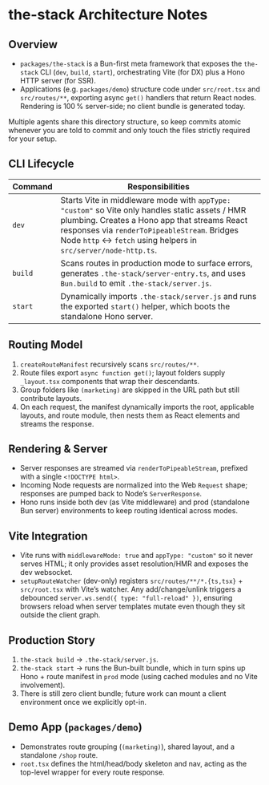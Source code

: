 # the-stack Architecture Notes

## Overview
- `packages/the-stack` is a Bun-first meta framework that exposes the `the-stack` CLI (`dev`, `build`, `start`), orchestrating Vite (for DX) plus a Hono HTTP server (for SSR).
- Applications (e.g. `packages/demo`) structure code under `src/root.tsx` and `src/routes/**`, exporting async `get()` handlers that return React nodes. Rendering is 100 % server-side; no client bundle is generated today.

Multiple agents share this directory structure, so keep commits atomic whenever you are told to commit and only touch the files strictly required for your setup.

## CLI Lifecycle
| Command | Responsibilities |
| --- | --- |
| `dev` | Starts Vite in middleware mode with `appType: "custom"` so Vite only handles static assets / HMR plumbing. Creates a Hono app that streams React responses via `renderToPipeableStream`. Bridges Node `http` ↔ `fetch` using helpers in `src/server/node-http.ts`. |
| `build` | Scans routes in production mode to surface errors, generates `.the-stack/server-entry.ts`, and uses `Bun.build` to emit `.the-stack/server.js`. |
| `start` | Dynamically imports `.the-stack/server.js` and runs the exported `start()` helper, which boots the standalone Hono server. |

## Routing Model
1. `createRouteManifest` recursively scans `src/routes/**`.
2. Route files export `async function get()`; layout folders supply `_layout.tsx` components that wrap their descendants.
3. Group folders like `(marketing)` are skipped in the URL path but still contribute layouts.
4. On each request, the manifest dynamically imports the root, applicable layouts, and route module, then nests them as React elements and streams the response.

## Rendering & Server
- Server responses are streamed via `renderToPipeableStream`, prefixed with a single `<!DOCTYPE html>`.
- Incoming Node requests are normalized into the Web `Request` shape; responses are pumped back to Node’s `ServerResponse`.
- Hono runs inside both dev (as Vite middleware) and prod (standalone Bun server) environments to keep routing identical across modes.

## Vite Integration
- Vite runs with `middlewareMode: true` and `appType: "custom"` so it never serves HTML; it only provides asset resolution/HMR and exposes the dev websocket.
- `setupRouteWatcher` (dev-only) registers `src/routes/**/*.{ts,tsx}` + `src/root.tsx` with Vite’s watcher. Any add/change/unlink triggers a debounced `server.ws.send({ type: "full-reload" })`, ensuring browsers reload when server templates mutate even though they sit outside the client graph.

## Production Story
1. `the-stack build` → `.the-stack/server.js`.
2. `the-stack start` → runs the Bun-built bundle, which in turn spins up Hono + route manifest in `prod` mode (using cached modules and no Vite involvement).
3. There is still zero client bundle; future work can mount a client environment once we explicitly opt-in.

## Demo App (`packages/demo`)
- Demonstrates route grouping (`(marketing)`), shared layout, and a standalone `/shop` route.
- `root.tsx` defines the html/head/body skeleton and nav, acting as the top-level wrapper for every route response.
